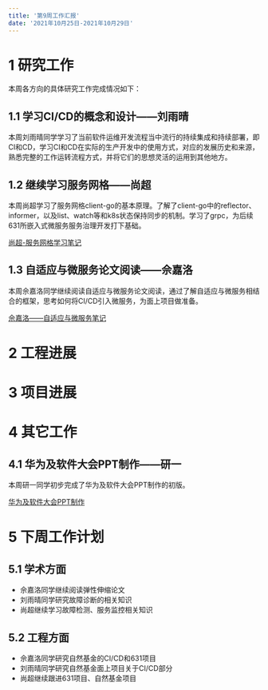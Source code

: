 ```yaml
---
title: '第9周工作汇报'
date: '2021年10月25日-2021年10月29日'
---
```


<!-- 只允许使用一级标题和二级标题 -->

# 1 研究工作

本周各方向的具体研究工作完成情况如下：

## 1.1 学习CI/CD的概念和设计——刘雨晴

本周刘雨晴同学学习了当前软件运维开发流程当中流行的持续集成和持续部署，即CI和CD，学习CI和CD在实际的生产开发中的使用方式，对应的发展历史和来源，熟悉完整的工作运转流程方式，并将它们的思想灵活的运用到其他地方。

## 1.2 继续学习服务网格——尚超

本周尚超学习了服务网格client-go的基本原理。了解了client-go中的reflector、informer，以及list、watch等和k8s状态保持同步的机制。学习了grpc，为后续631所嵌入式微服务服务治理开发打下基础。

[尚超-服务网格学习笔记](2.istio.client-go原理—尚超.docx)

## 1.3 自适应与微服务论文阅读——佘嘉洛

本周佘嘉洛同学继续阅读自适应与微服务论文阅读，通过了解自适应与微服务相结合的框架，思考如何将CI/CD引入微服务，为面上项目做准备。

[佘嘉洛——自适应与微服务笔记](3.佘嘉洛+自适应微服务论文阅读.docx)

# 2 工程进展

# 3 项目进展

# 4 其它工作

## 4.1 华为及软件大会PPT制作——研一

本周研一同学初步完成了华为及软件大会PPT制作的初版。

[华为及软件大会PPT制作](4.研一+软件大会.pptx)

# 5 下周工作计划

## 5.1 学术方面

* 佘嘉洛同学继续阅读弹性伸缩论文
* 刘雨晴同学研究故障诊断的相关知识
* 尚超继续学习故障检测、服务监控相关知识

## 5.2 工程方面

* 佘嘉洛同学研究自然基金的CI/CD和631项目
* 刘雨晴同学研究自然基金面上项目关于CI/CD部分
* 尚超继续跟进631项目、自然基金项目
